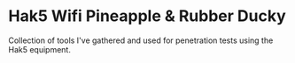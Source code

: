 # Hak5 Wifi Pineapple & Rubber Ducky

Collection of tools I've gathered and used for penetration tests using the Hak5 equipment. 
